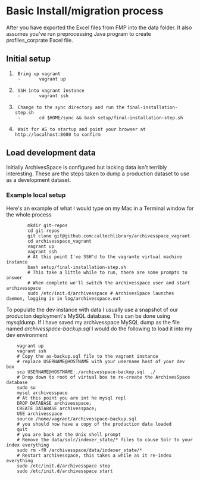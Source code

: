 
# Basic Install/migration process

After you have exported the Excel files from FMP into the data folder. It also assumes you've run preprocessing Java program to create profiles_corprate Excel file.

## Initial setup

1.      Bring up vagrant
        -       vagrant up
2.      SSH into vagrant instance
        -       vagrant ssh
3.      Change to the sync directory and run the final-installation-step.sh
        -       cd $HOME/sync && bash setup/final-installation-step.sh
4.      Wait for AS to startup and point your browser at http://localhost:8080 to confirm

## Load development data

Initially ArchivesSpace is configured but lacking data isn't terribly interesting. These are the steps
taken to dump a production dataset to use as a development dataset.


### Example local setup

Here's an example of what I would type on my Mac in a Terminal window for the whole process

```
        mkdir git-repos
        cd git-repos
        git clone git@github.com:caltechlibrary/archivesspace_vagrant
        cd archivesspace_vagrant
        vagrant up
        vagrant ssh
        # At this point I've SSH'd to the vagrante virtual machine instance
        bash setup/final-installation-step.sh
        # This take a little while to run, there are some prompts to answer
        # When complete we'll switch the archivesspace user and start archivesspace
        sudo /etc/init.d/archivesspace # ArchivesSpace launches daemon, logging is in log/archivesspace.out
```

To populate the dev instance with data I usually use a snapshot of our producton deployment's MySQL database. This can be done using mysqldump. 
If I have saved my archivesspace MySQL dump as the file named _archivesspace-backup.sql_ I would do the following to load it into my dev environment

```
    vagrant up 
    vagrant ssh
    # Copy the as-backup.sql file to the vagrant instance
    # replace USERNAME@HOSTNAME with your username host of your dev box
    scp USERNAME@HOSTNAME:./archivesspace-backup.sql  ./
    # Drop down to root of virtual box to re-create the ArchivesSpace database
    sudo su
    mysql archivesspace
    # At this point you are int he mysql repl
    DROP DATABASE archivesspace;
    CREATE DATABASE archivesspace;
    USE archivesspace
    source /home/vagrant/archivesspace-backup.sql
    # you should now have a copy of the production data loaded
    quit
    # you are back at the Unix shell prompt
    # Remove the data/solr/indexer_state/* files to cause Solr to your index everything
    sudo rm -fR /archivesspace/data/indexer_state/*
    # Restart archivesspace, this takes a while as it re-index everything
    sudo /etc/init.d/archivesspace stop
    sudo /etc/init.d/archivesspace start
```

